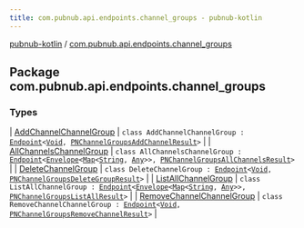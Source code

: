 ```yaml
---
title: com.pubnub.api.endpoints.channel_groups - pubnub-kotlin
---
```


[pubnub-kotlin](../index.html) / [com.pubnub.api.endpoints.channel_groups](./index.html)

## Package com.pubnub.api.endpoints.channel_groups

### Types

| [AddChannelChannelGroup](-add-channel-channel-group/index.html) | `class AddChannelChannelGroup : `[`Endpoint`](../com.pubnub.api/-endpoint/index.html)`<`[`Void`](https://docs.oracle.com/javase/6/docs/api/java/lang/Void.html)`, `[`PNChannelGroupsAddChannelResult`](../com.pubnub.api.models.consumer.channel_group/-p-n-channel-groups-add-channel-result/index.html)`>` |
| [AllChannelsChannelGroup](-all-channels-channel-group/index.html) | `class AllChannelsChannelGroup : `[`Endpoint`](../com.pubnub.api/-endpoint/index.html)`<`[`Envelope`](../com.pubnub.api.models.server/-envelope/index.html)`<`[`Map`](https://kotlinlang.org/api/latest/jvm/stdlib/kotlin.collections/-map/index.html)`<`[`String`](https://kotlinlang.org/api/latest/jvm/stdlib/kotlin/-string/index.html)`, `[`Any`](https://kotlinlang.org/api/latest/jvm/stdlib/kotlin/-any/index.html)`>>, `[`PNChannelGroupsAllChannelsResult`](../com.pubnub.api.models.consumer.channel_group/-p-n-channel-groups-all-channels-result/index.html)`>` |
| [DeleteChannelGroup](-delete-channel-group/index.html) | `class DeleteChannelGroup : `[`Endpoint`](../com.pubnub.api/-endpoint/index.html)`<`[`Void`](https://docs.oracle.com/javase/6/docs/api/java/lang/Void.html)`, `[`PNChannelGroupsDeleteGroupResult`](../com.pubnub.api.models.consumer.channel_group/-p-n-channel-groups-delete-group-result/index.html)`>` |
| [ListAllChannelGroup](-list-all-channel-group/index.html) | `class ListAllChannelGroup : `[`Endpoint`](../com.pubnub.api/-endpoint/index.html)`<`[`Envelope`](../com.pubnub.api.models.server/-envelope/index.html)`<`[`Map`](https://kotlinlang.org/api/latest/jvm/stdlib/kotlin.collections/-map/index.html)`<`[`String`](https://kotlinlang.org/api/latest/jvm/stdlib/kotlin/-string/index.html)`, `[`Any`](https://kotlinlang.org/api/latest/jvm/stdlib/kotlin/-any/index.html)`>>, `[`PNChannelGroupsListAllResult`](../com.pubnub.api.models.consumer.channel_group/-p-n-channel-groups-list-all-result/index.html)`>` |
| [RemoveChannelChannelGroup](-remove-channel-channel-group/index.html) | `class RemoveChannelChannelGroup : `[`Endpoint`](../com.pubnub.api/-endpoint/index.html)`<`[`Void`](https://docs.oracle.com/javase/6/docs/api/java/lang/Void.html)`, `[`PNChannelGroupsRemoveChannelResult`](../com.pubnub.api.models.consumer.channel_group/-p-n-channel-groups-remove-channel-result/index.html)`>` |

